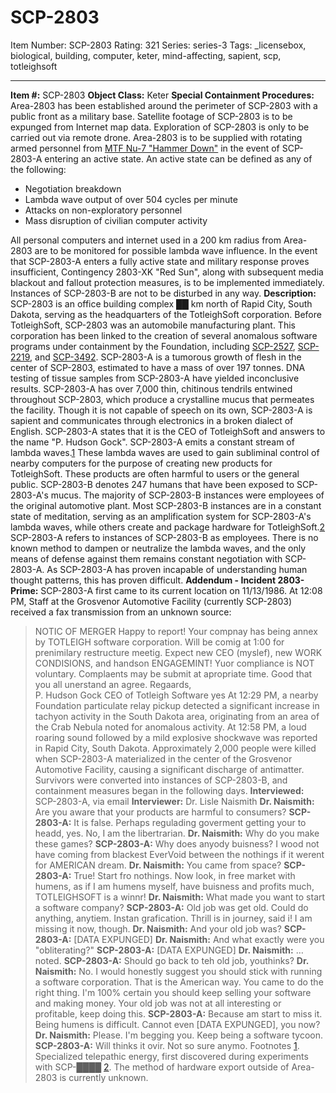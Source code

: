 # SCP-2803
Item Number: SCP-2803
Rating: 321
Series: series-3
Tags: _licensebox, biological, building, computer, keter, mind-affecting, sapient, scp, totleighsoft

---

  
**Item #:** SCP-2803 
**Object Class:** Keter
**Special Containment Procedures:** Area-2803 has been established around the perimeter of SCP-2803 with a public front as a military base. Satellite footage of SCP-2803 is to be expunged from Internet map data. Exploration of SCP-2803 is only to be carried out via remote drone.
Area-2803 is to be supplied with rotating armed personnel from [MTF Nu-7 "Hammer Down"](/task-forces#nu-7) in the event of SCP-2803-A entering an active state. An active state can be defined as any of the following:
  * Negotiation breakdown
  * Lambda wave output of over 504 cycles per minute
  * Attacks on non-exploratory personnel
  * Mass disruption of civilian computer activity

All personal computers and internet used in a 200 km radius from Area-2803 are to be monitored for possible lambda wave influence.
In the event that SCP-2803-A enters a fully active state and military response proves insufficient, Contingency 2803-XK "Red Sun", along with subsequent media blackout and fallout protection measures, is to be implemented immediately.
Instances of SCP-2803-B are not to be disturbed in any way.
**Description:** SCP-2803 is an office building complex ██ km north of Rapid City, South Dakota, serving as the headquarters of the TotleighSoft corporation. Before TotleighSoft, SCP-2803 was an automobile manufacturing plant. This corporation has been linked to the creation of several anomalous software programs under containment by the Foundation, including [SCP-2527](/scp-2527), [SCP-2219](/scp-2219), and [SCP-3492](/scp-3492).
SCP-2803-A is a tumorous growth of flesh in the center of SCP-2803, estimated to have a mass of over 197 tonnes. DNA testing of tissue samples from SCP-2803-A have yielded inconclusive results. SCP-2803-A has over 7,000 thin, chitinous tendrils entwined throughout SCP-2803, which produce a crystalline mucus that permeates the facility.
Though it is not capable of speech on its own, SCP-2803-A is sapient and communicates through electronics in a broken dialect of English. SCP-2803-A states that it is the CEO of TotleighSoft and answers to the name "P. Hudson Gock".
SCP-2803-A emits a constant stream of lambda waves.[1](javascript:;) These lambda waves are used to gain subliminal control of nearby computers for the purpose of creating new products for TotleighSoft. These products are often harmful to users or the general public.
SCP-2803-B denotes 247 humans that have been exposed to SCP-2803-A's mucus. The majority of SCP-2803-B instances were employees of the original automotive plant. Most SCP-2803-B instances are in a constant state of meditation, serving as an amplification system for SCP-2803-A's lambda waves, while others create and package hardware for TotleighSoft.[2](javascript:;) SCP-2803-A refers to instances of SCP-2803-B as employees.
There is no known method to dampen or neutralize the lambda waves, and the only means of defense against them remains constant negotiation with SCP-2803-A. As SCP-2803-A has proven incapable of understanding human thought patterns, this has proven difficult.
**Addendum - Incident 2803-Prime:**
SCP-2803-A first came to its current location on 11/13/1986. At 12:08 PM, Staff at the Grosvenor Automotive Facility (currently SCP-2803) received a fax transmission from an unknown source:
> NOTIC OF MERGER
> Happy to report! Your compnay has being annex by TOTLEIGH software corporation. Will be comig at 1:00 for prenimilary restructure meetig. Expect new CEO (myslef), new WORK CONDISIONS, and handson ENGAGEMINT!
> Yuor compliance is NOT voluntary. Complaents may be submit at apropriate time. Good that you all unerstand an agree.
> Regaards,  
>  P. Hudson Gock CEO of Totleigh Software yes
At 12:29 PM, a nearby Foundation particulate relay pickup detected a significant increase in tachyon activity in the South Dakota area, originating from an area of the Crab Nebula noted for anomalous activity.
At 12:58 PM, a loud roaring sound followed by a mild explosive shockwave was reported in Rapid City, South Dakota.
Approximately 2,000 people were killed when SCP-2803-A materialized in the center of the Grosvenor Automotive Facility, causing a significant discharge of antimatter. Survivors were converted into instances of SCP-2803-B, and containment measures began in the following days.
> **Interviewed:** SCP-2803-A, via email
> **Interviewer:** Dr. Lisle Naismith
> <Begin Log>
> **Dr. Naismith:** Are you aware that your products are harmful to consumers?
> **SCP-2803-A:** It is false. Perhaps regulading goverment getting your to headd, yes. No, I am the libertrarian.
> **Dr. Naismith:** Why do you make these games?
> **SCP-2803-A:** Why does anyody buisness? I wood not have coming from blackest EverVoid between the nothings if it werent for AMERICAN dream.
> **Dr. Naismith:** You came from space?
> **SCP-2803-A:** True! Start fro nothings. Now look, in free market with humens, as if I am humens myself, have buisness and profits much, TOTLEIGHSOFT is a winnr!
> **Dr. Naismith:** What made you want to start a software company?
> **SCP-2803-A:** Old job was get old. Could do anything, anytiem. Instan grafication. Thrill is in journey, said i! I am missing it now, though.
> **Dr. Naismith:** And your old job was?
> **SCP-2803-A:** [DATA EXPUNGED]
> **Dr. Naismith:** And what exactly were you "obliterating?"
> **SCP-2803-A:** [DATA EXPUNGED]
> **Dr. Naismith:** …noted.
> **SCP-2803-A:** Should go back to teh old job, youthinks?
> **Dr. Naismith:** No. I would honestly suggest you should stick with running a software corporation. That is the American way. You came to do the right thing. I'm 100% certain you should keep selling your software and making money. Your old job was not at all interesting or profitable, keep doing this.
> **SCP-2803-A:** Because am start to miss it. Being humens is difficult. Cannot even [DATA EXPUNGED], you now?
> **Dr. Naismith:** Please. I'm begging you. Keep being a software tycoon.
> **SCP-2803-A:** Will thinks it ovir. Not so sure anymo.
> <End Log>
Footnotes
[1](javascript:;). Specialized telepathic energy, first discovered during experiments with SCP-████
[2](javascript:;). The method of hardware export outside of Area-2803 is currently unknown.